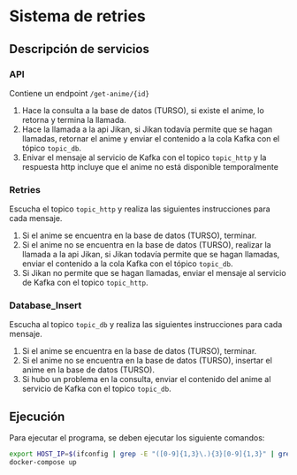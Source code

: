# Sistema de retries

## Descripción de servicios

### API

Contiene un endpoint `/get-anime/{id}`

1. Hace la consulta a la base de datos (TURSO), si existe el anime, lo retorna y termina la llamada.
2. Hace la llamada a la api Jikan, si Jikan todavía permite que se hagan llamadas, retornar el anime y enviar el contenido a la cola Kafka con el tópico `topic_db`.
3. Enivar el mensaje al servicio de Kafka con el topico `topic_http` y la respuesta http incluye que el anime no está disponible temporalmente

### Retries

Escucha el topico `topic_http` y realiza las siguientes instrucciones para cada mensaje.

1. Si el anime se encuentra en la base de datos (TURSO), terminar.
2. Si el anime no se encuentra en la base de datos (TURSO), realizar la llamada a la api Jikan, si Jikan todavía permite que se hagan llamadas, enviar el contenido a la cola Kafka con el tópico `topic_db`.
3. Si Jikan no permite que se hagan llamadas, enviar el mensaje al servicio de Kafka con el topico `topic_http`.

### Database_Insert

Escucha al topico `topic_db` y realiza las siguientes instrucciones para cada mensaje.

1. Si el anime se encuentra en la base de datos (TURSO), terminar.
2. Si el anime no se encuentra en la base de datos (TURSO), insertar el anime en la base de datos (TURSO).
3. Si hubo un problema en la consulta, enviar el contenido del anime al servicio de Kafka con el topico `topic_db`.

## Ejecución

Para ejecutar el programa, se deben ejecutar los siguiente comandos:

```bash
export HOST_IP=$(ifconfig | grep -E "([0-9]{1,3}\.){3}[0-9]{1,3}" | grep -v 127.0.0.1 | awk '{ print $2 }' | cut -f2 -d: | head -n1)
docker-compose up
```
